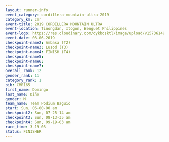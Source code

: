 ```yaml
---
layout: runner-info 
event_category: cordillera-mountain-ultra-2019 
category_km: cmr 
event-title: 2019 CORDILLERA MOUNTAIN ULTRA 
event-location: Tinongdan, Itogon, Benguet Philippines 
event-logo: https://res.cloudinary.com/dykbosktl/image/upload/v1573614960/Logo/Cordillera-Mountain-Ultra-2019-1280_wxhrmh.jpg 
event-date: 03-06-2019 
checkpoint-name2: Ambasa (T2) 
checkpoint-name3: Lusod (T3) 
checkpoint-name4: FINISH (T4) 
checkpoint-name5: 
checkpoint-name6: 
checkpoint-name7: 
overall_rank: 12
gender_rank: 11
category_rank: 1
bib: CMR165
first_name: Domingo
last_name: Diño
gender: M
team_name: Team Podium Baguio
start: Sun, 06-00-00 am
checkpoint2: Sun, 07-25-14 am
checkpoint3: Sun, 08-13-35 am
checkpoint4: Sun, 09-19-03 am
race_time: 3-19-03
status: FINISHER
---
```

